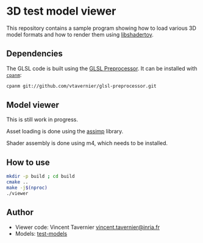 # 3D test model viewer

This repository contains a sample program showing how to load various 3D model formats and
how to render them using [libshadertoy](https://gitlab.inria.fr/vtaverni/libshadertoy).

## Dependencies

The GLSL code is built using the [GLSL Preprocessor](https://github.com/vtavernier/glsl-preprocessor).
It can be installed with [`cpanm`](https://metacpan.org/pod/App::cpanminus):

```bash
cpanm git://github.com/vtavernier/glsl-preprocessor.git
```

## Model viewer

This is still work in progress.

Asset loading is done using the [assimp](assimp/) library.

Shader assembly is done using m4, which needs to be installed.

## How to use

```bash
mkdir -p build ; cd build
cmake ..
make -j$(nproc)
./viewer
```

## Author

* Viewer code: Vincent Tavernier <vincent.tavernier@inria.fr>
* Models: [test-models](https://gitlab.inria.fr/vtaverni/test-models)
